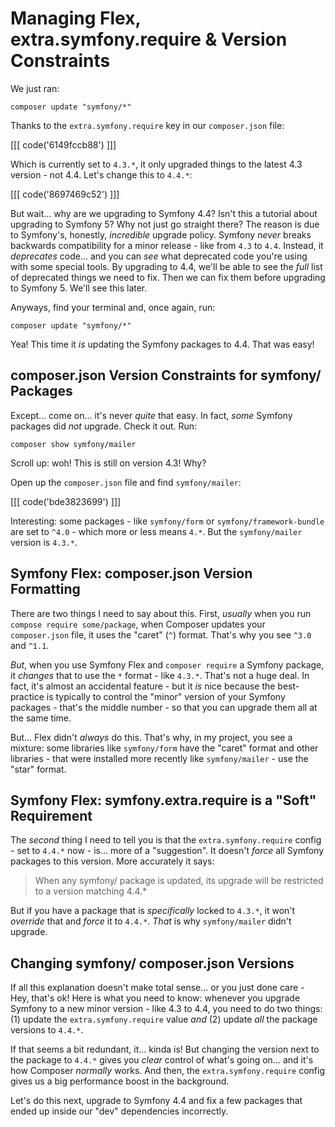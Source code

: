 # Managing Flex, extra.symfony.require & Version Constraints

We just ran:

```terminal
composer update "symfony/*"
```

Thanks to the `extra.symfony.require` key in our `composer.json` file:

[[[ code('6149fccb88') ]]]

Which is currently set to `4.3.*`, it only upgraded things to the latest 4.3
version - not 4.4. Let's change this to `4.4.*`:

[[[ code('8697469c52') ]]]

But wait... why are we upgrading to Symfony 4.4? Isn't this a tutorial about upgrading
to Symfony 5? Why not just go straight there? The reason is due to Symfony's, honestly,
*incredible* upgrade policy. Symfony *never* breaks backwards compatibility for a
minor release - like from `4.3` to `4.4`. Instead, it *deprecates* code... and
you can *see* what deprecated code you're using with some special tools. By upgrading
to 4.4, we'll be able to see the *full* list of deprecated things we need to fix.
Then we can fix them before upgrading to Symfony 5. We'll see this later.

Anyways, find your terminal and, once again, run:

```terminal
composer update "symfony/*"
```

Yea! This time it *is* updating the Symfony packages to 4.4. That was easy!

## composer.json Version Constraints for symfony/ Packages

Except... come on... it's never *quite* that easy. In fact, *some* Symfony packages
did *not* upgrade. Check it out. Run:

```terminal
composer show symfony/mailer
```

Scroll up: woh! This is still on version 4.3! Why?

Open up the `composer.json` file and find `symfony/mailer`:

[[[ code('bde3823699') ]]]

Interesting: some packages - like `symfony/form` or `symfony/framework-bundle`
are set to `^4.0` - which more or less means `4.*`. But the `symfony/mailer`
version is `4.3.*`.

## Symfony Flex: composer.json Version Formatting

There are two things I need to say about this. First, *usually* when you run
`compose require some/package`, when Composer updates your `composer.json`
file, it uses the "caret" (`^`) format. That's why you see `^3.0` and `^1.1`.

*But*, when you use Symfony Flex and `composer require` a Symfony package, it
*changes* that to use the `*` format - like `4.3.*`. That's not a huge deal. In
fact, it's almost an accidental feature - but it *is* nice because the best-practice
is typically to control the "minor" version of your Symfony packages - that's the
middle number - so that you can upgrade them all at the same time.

But... Flex didn't *always* do this. That's why, in my project, you see a mixture:
some libraries like `symfony/form` have the "caret" format and other libraries - that
were installed more recently like `symfony/mailer` - use the "star" format.

## Symfony Flex: symfony.extra.require is a "Soft" Requirement

The *second* thing I need to tell you is that the `extra.symfony.require` config -
set to `4.4.*` now - is... more of a "suggestion". It doesn't *force* all Symfony
packages to this version. More accurately it says:

> When any symfony/ package is updated, its upgrade will be restricted to
> a version matching 4.4.*

But if you have a package that is *specifically* locked to `4.3.*`, it won't
*override* that and *force* it to `4.4.*`. *That* is why `symfony/mailer`
didn't upgrade.

## Changing symfony/ composer.json Versions

If all this explanation doesn't make total sense... or you just done care - Hey,
that's ok! Here is what you need to know: whenever you upgrade Symfony to a new
minor version - like 4.3 to 4.4, you need to do two things: (1) update the
`extra.symfony.require` value *and* (2) update *all* the package versions to
`4.4.*`.

If that seems a bit redundant, it... kinda is! But changing the version
next to the package to `4.4.*` gives you *clear* control of what's going on... and
it's how Composer *normally* works. And then, the `extra.symfony.require` config
gives us a big performance boost in the background.

Let's do this next, upgrade to Symfony 4.4 and fix a few packages that ended up
inside our "dev" dependencies incorrectly.
